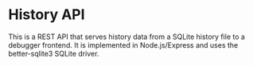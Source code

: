 # History API

This is a REST API that serves history data from a SQLite history file to a 
debugger frontend. It is implemented in Node.js/Express and uses the better-sqlite3 SQLite
driver.